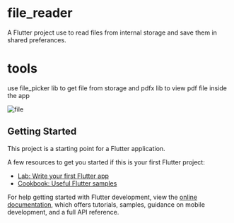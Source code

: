 # file_reader

A  Flutter project use to read files from internal storage and save them in shared preferances.

# tools 
use file_picker lib to get file from storage and pdfx lib to view pdf file inside the app

![file](https://user-images.githubusercontent.com/24944117/206439650-8fbdbd6d-636b-4956-a77f-3da704a5e87d.jpg)



## Getting Started

This project is a starting point for a Flutter application.

A few resources to get you started if this is your first Flutter project:

- [Lab: Write your first Flutter app](https://docs.flutter.dev/get-started/codelab)
- [Cookbook: Useful Flutter samples](https://docs.flutter.dev/cookbook)

For help getting started with Flutter development, view the
[online documentation](https://docs.flutter.dev/), which offers tutorials,
samples, guidance on mobile development, and a full API reference.

